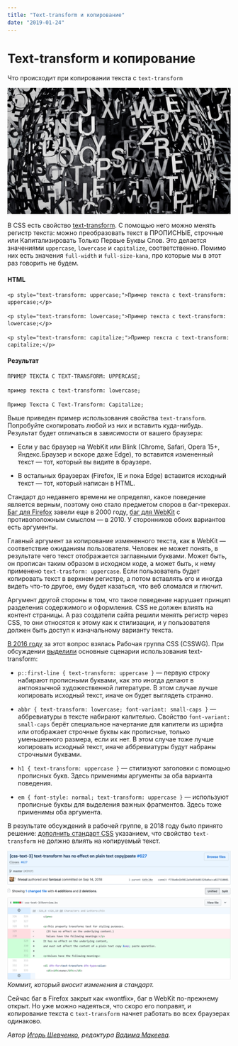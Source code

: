 ```yaml
---
title: "Text-transform и копирование"
date: "2019-01-24"
---
```


# Text-transform и копирование

Что происходит при копировании текста с `text-transform`

![Alphabet, Le Bistronome (CC BY-NC 2.0)](images/1.jpg)

В CSS есть свойство [text-transform](https://developer.mozilla.org/en-US/docs/Web/CSS/text-transform). С помощью него можно менять регистр текста: можно преобразовать текст в ПРОПИСНЫЕ, строчные или Капитализировать Только Первые Буквы Слов. Это делается значениями `uppercase`, `lowercase` и `capitalize`, соответственно. Помимо них есть значения `full-width` и `full-size-kana`, про которые мы в этот раз говорить не будем.

#### HTML
    <p style="text-transform: uppercase;">Пример текста с text-transform: uppercase;</p>

    <p style="text-transform: lowercase;">Пример текста с text-transform: lowercase;</p>

    <p style="text-transform: capitalize;">Пример текста с text-transform: capitalize;</p>

#### Результат

    ПРИМЕР ТЕКСТА С TEXT-TRANSFORM: UPPERCASE;

    пример текста с text-transform: lowercase;

    Пример Текста С Text-Transform: Capitalize;

Выше приведен пример использования свойства `text-transform`. Попробуйте скопировать любой из них и вставить куда-нибудь. Результат будет отличаться в зависимости от вашего браузера:

* Если у вас браузер на WebKit или Blink (Chrome, Safari, Opera 15+, Яндекс.Браузер и вскоре даже Edge), то вставится измененный текст — тот, который вы видите в браузере.

* В остальных браузерах (Firefox, IE и пока Edge) вставится исходный текст — тот, который написан в HTML.

Стандарт до недавнего времени не определял, какое поведение является верным, поэтому оно стало предметом споров в баг-трекерах. [Баг для Firefox](https://bugzilla.mozilla.org/show_bug.cgi?id=35148) завели еще в 2000 году, [баг для WebKit](https://bugs.webkit.org/show_bug.cgi?id=43202) с противоположным смыслом — в 2010. У сторонников обоих вариантов есть аргументы.

Главный аргумент за копирование измененного текста, как в WebKit — соответствие ожиданиям пользователя. Человек не может понять, в результате чего текст отображается заглавными буквами. Может быть, он прописан таким образом в исходном коде, а может быть, к нему применено `text-trasform: uppercase`. Если пользователь будет копировать текст в верхнем регистре, а потом вставлять его и иногда видеть что-то другое, ему будет казаться, что веб сломался и глючит.

Аргумент другой стороны в том, что такое поведение нарушает принцип разделения содержимого и оформления. CSS не должен влиять на контент страницы. А раз создатели сайта решили менять регистр через CSS, то они относятся к этому как к стилизации, и у пользователя должен быть доступ к изначальному варианту текста.

[В 2016 году](https://github.com/w3c/csswg-drafts/issues/627) за этот вопрос взялась Рабочая группа CSS (CSSWG). При обсуждении [выделили](https://github.com/w3c/csswg-drafts/issues/627#issuecomment-255279958) основные сценарии использования text-transform:

* `p::first-line { text-transform: uppercase }` — первую строку набирают прописными буквами, как это иногда делают в англоязычной художественной литературе. В этом случае лучше копировать исходный текст, иначе он будет выглядеть странно.

* `abbr { text-transform: lowercase; font-variant: small-caps }` — аббревиатуры в тексте набирают капителью. Свойство `font-variant: small-caps` берёт специальное начертание для капители из шрифта или отображает строчные буквы как прописные, только уменьшенного размера, если их нет. В этом случае тоже лучше копировать исходный текст, иначе аббревиатуры будут набраны строчными буквами.

* `h1 { text-transform: uppercase }` — стилизуют заголовки с помощью прописных букв. Здесь применимы аргументы за оба варианта поведения.

* `em { font-style: normal; text-transform: uppercase }` — используют прописные буквы для выделения важных фрагментов. Здесь тоже применимы оба аргумента.

В результате обсуждений в рабочей группе, в 2018 году было принято решение: [дополнить стандарт CSS](https://github.com/w3c/csswg-drafts/commit/f736e8e1b9812a9e854d03328a0acca827310801) указанием, что свойство `text-transform` не должно влиять на копируемый текст.

![Коммит, который вносит изменения в стандарт.](images/2.png)
_Коммит, который вносит изменения в стандарт._

Сейчас баг в Firefox закрыт как «wontfix», баг в WebKit по-прежнему открыт. Но уже можно надеяться, что скоро его поправят, и копирование текста с `text-transform` начнет работать во всех браузерах одинаково.

_Автор [Игорь Шевченко](https://medium.com/@igor_shevchenko), редактура [Вадима Макеева](https://medium.com/@pepelsbey)._
